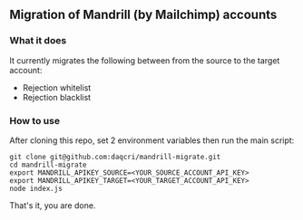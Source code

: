 ## Migration of Mandrill (by Mailchimp) accounts

### What it does

It currently migrates the following between from the source to the target account:

- Rejection whitelist
- Rejection blacklist

### How to use

After cloning this repo, set 2 environment variables then run the main script:

    git clone git@github.com:daqcri/mandrill-migrate.git
    cd mandrill-migrate
    export MANDRILL_APIKEY_SOURCE=<YOUR_SOURCE_ACCOUNT_API_KEY>
    export MANDRILL_APIKEY_TARGET=<YOUR_TARGET_ACCOUNT_API_KEY>
    node index.js

That's it, you are done.
